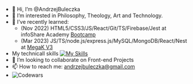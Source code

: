 - 👋 Hi, I’m @AndrzejBuleczka
- 👀 I’m interested in Philosophy, Theology, Art and Technology.
- 🌱 I’ve recently learned:
    - (Nov 2022) HTML5/CSS3/JS/React/Git/TS/Firebase/Jest at infoShare Academy [Bootcamp](https://infoshareacademy.com/kurs/bootcamp-frontend/)
    - (Mar 2023) JS/TS/node.js/express.js/MySQL/MongoDB/React/Nest at [MegaK V3](https://www.megak.pl/)
- My technicall skills [![My Skills](https://skills.thijs.gg/icons?i=js,html,css,react,ts,git,firebase)](https://skills.thijs.gg)
- 💞️ I’m looking to collaborate on Front-end Projects
- 📫 How to reach me: andrzejbuleczka@gmail.com
- ![Codewars](https://www.codewars.com/users/AndrzejBuleczka/badges/small)

<!---
AndrzejBuleczka/AndrzejBuleczka is a ✨ special ✨ repository because its `README.md` (this file) appears on your GitHub profile.
You can click the Preview link to take a look at your changes.
--->
